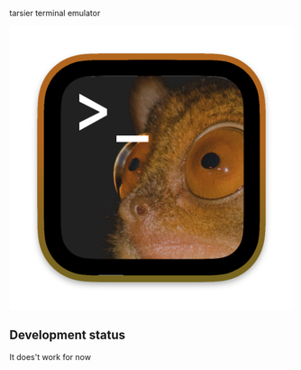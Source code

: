tarsier terminal emulator

![tarsier logo](./tarsier_logo.png)

## Development status

It does't work for now
